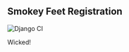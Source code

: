 ## Smokey Feet Registration

![Django CI](https://github.com/smokeyfeet/smokeyfeet-registration/workflows/Django%20CI/badge.svg)

Wicked!
